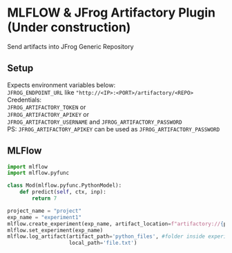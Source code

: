 # MLFLOW & JFrog Artifactory Plugin (Under construction)

Send artifacts into JFrog Generic Repository

## Setup

Expects environment variables below:  
`JFROG_ENDPOINT_URL` like `"http://<IP>:<PORT>/artifactory/<REPO>`  
Credentials:  
`JFROG_ARTIFACTORY_TOKEN` or  
`JFROG_ARTIFACTORY_APIKEY` or  
`JFROG_ARTIFACTORY_USERNAME` and `JFROG_ARTIFACTORY_PASSWORD`  
PS: `JFROG_ARTIFACTORY_APIKEY` can be used as `JFROG_ARTIFACTORY_PASSWORD`

## MLFlow

```python
import mlflow
import mlflow.pyfunc

class Mod(mlflow.pyfunc.PythonModel):
    def predict(self, ctx, inp):
        return 7

project_name = "project"
exp_name = "experiment1"
mlflow.create_experiment(exp_name, artifact_location=f"artifactory://{project_name}/{exp_name}")
mlflow.set_experiment(exp_name)
mlflow.log_artifact(artifact_path='python_files', #folder inside experiment
                    local_path='file.txt')
```